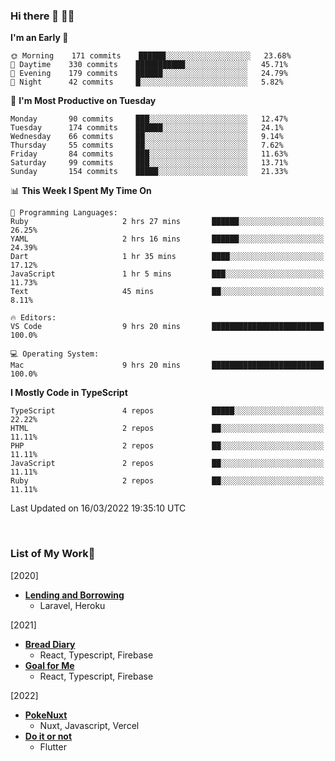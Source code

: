### Hi there 👋 🧑‍💻



<!--START_SECTION:waka-->
**I'm an Early 🐤** 

```text
🌞 Morning    171 commits    ██████░░░░░░░░░░░░░░░░░░░   23.68% 
🌆 Daytime    330 commits    ███████████░░░░░░░░░░░░░░   45.71% 
🌃 Evening    179 commits    ██████░░░░░░░░░░░░░░░░░░░   24.79% 
🌙 Night      42 commits     █░░░░░░░░░░░░░░░░░░░░░░░░   5.82%

```
📅 **I'm Most Productive on Tuesday** 

```text
Monday       90 commits     ███░░░░░░░░░░░░░░░░░░░░░░   12.47% 
Tuesday      174 commits    ██████░░░░░░░░░░░░░░░░░░░   24.1% 
Wednesday    66 commits     ██░░░░░░░░░░░░░░░░░░░░░░░   9.14% 
Thursday     55 commits     ██░░░░░░░░░░░░░░░░░░░░░░░   7.62% 
Friday       84 commits     ███░░░░░░░░░░░░░░░░░░░░░░   11.63% 
Saturday     99 commits     ███░░░░░░░░░░░░░░░░░░░░░░   13.71% 
Sunday       154 commits    █████░░░░░░░░░░░░░░░░░░░░   21.33%

```


📊 **This Week I Spent My Time On** 

```text
💬 Programming Languages: 
Ruby                     2 hrs 27 mins       ██████░░░░░░░░░░░░░░░░░░░   26.25% 
YAML                     2 hrs 16 mins       ██████░░░░░░░░░░░░░░░░░░░   24.39% 
Dart                     1 hr 35 mins        ████░░░░░░░░░░░░░░░░░░░░░   17.12% 
JavaScript               1 hr 5 mins         ███░░░░░░░░░░░░░░░░░░░░░░   11.73% 
Text                     45 mins             ██░░░░░░░░░░░░░░░░░░░░░░░   8.11%

🔥 Editors: 
VS Code                  9 hrs 20 mins       █████████████████████████   100.0%

💻 Operating System: 
Mac                      9 hrs 20 mins       █████████████████████████   100.0%

```

**I Mostly Code in TypeScript** 

```text
TypeScript               4 repos             █████░░░░░░░░░░░░░░░░░░░░   22.22% 
HTML                     2 repos             ██░░░░░░░░░░░░░░░░░░░░░░░   11.11% 
PHP                      2 repos             ██░░░░░░░░░░░░░░░░░░░░░░░   11.11% 
JavaScript               2 repos             ██░░░░░░░░░░░░░░░░░░░░░░░   11.11% 
Ruby                     2 repos             ██░░░░░░░░░░░░░░░░░░░░░░░   11.11%

```



 Last Updated on 16/03/2022 19:35:10 UTC
<!--END_SECTION:waka-->


<br />

### List of My Work🚀
[2020]
- [**Lending and Borrowing**](https://lending-and-borrowing.herokuapp.com/)
  - Laravel, Heroku

[2021]
- [**Bread Diary**](https://bread-diary-web.web.app/)
  - React, Typescript, Firebase
- [**Goal for Me**](https://goal-for-me.web.app/)
  - React, Typescript, Firebase

[2022]
- [**PokeNuxt**](https://pokenuxt.vercel.app/)
  - Nuxt, Javascript, Vercel
- [**Do it or not**](https://apps.apple.com/jp/app/do-it-or-not/id1613818865)
  - Flutter

